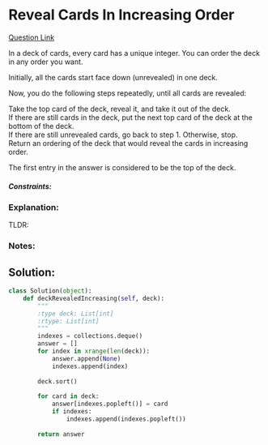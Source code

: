 # Reveal Cards In Increasing Order  

[Question Link](https://leetcode.com/problems/reveal-cards-in-increasing-order/)  

In a deck of cards, every card has a unique integer.  You can order the deck in any order you want.  

Initially, all the cards start face down (unrevealed) in one deck.
  
Now, you do the following steps repeatedly, until all cards are revealed:  
  
Take the top card of the deck, reveal it, and take it out of the deck.  
If there are still cards in the deck, put the next top card of the deck at the bottom of the deck.  
If there are still unrevealed cards, go back to step 1.  Otherwise, stop.  
Return an ordering of the deck that would reveal the cards in increasing order.  
  
The first entry in the answer is considered to be the top of the deck.  
  
##### Constraints:

### Explanation:
TLDR: 

### Notes:


## Solution:
```Python
class Solution(object):
    def deckRevealedIncreasing(self, deck):
        """
        :type deck: List[int]
        :rtype: List[int]
        """
        indexes = collections.deque()
        answer = []
        for index in xrange(len(deck)):
            answer.append(None)
            indexes.append(index)
            
        deck.sort()
        
        for card in deck:
            answer[indexes.popleft()] = card
            if indexes:
                indexes.append(indexes.popleft())
                
        return answer
        
```